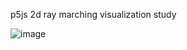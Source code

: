 p5js 2d ray marching visualization study

![image](https://github.com/Cornelllo/ray-marching-visual/assets/48863307/64bffc31-6e71-41b8-9958-fbbef5ad2385)
